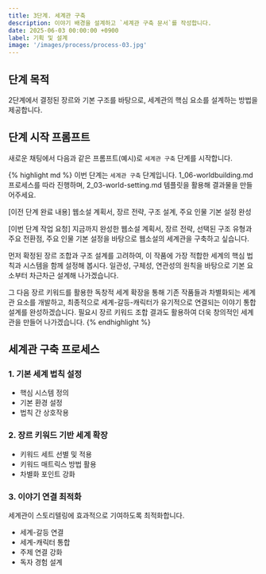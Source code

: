 ```yaml
---
title: 3단계. 세계관 구축
description: 이야기 배경을 설계하고 `세계관 구축 문서`를 작성합니다.
date: 2025-06-03 00:00:00 +0900
label: 기획 및 설계
image: '/images/process/process-03.jpg'
---
```


## 단계 목적

2단계에서 결정된 장르와 기본 구조를 바탕으로, 세계관의 핵심 요소를 설계하는 방법을 제공합니다.

## 단계 시작 프롬프트

새로운 채팅에서 다음과 같은 프롬프트(예시)로 `세계관 구축` 단계를 시작합니다.

{% highlight md %}
이번 단계는 `세계관 구축` 단계입니다.
1_06-worldbuilding.md 프로세스를 따라 진행하며,
2_03-world-setting.md 템플릿을 활용해 결과물을 만들어주세요.

[이전 단계 완료 내용]
웹소설 계획서, 장르 전략, 구조 설계, 주요 인물 기본 설정 완성

[이번 단계 작업 요청]
지금까지 완성한 웹소설 계획서, 장르 전략, 선택된 구조 유형과 주요 전환점, 주요 인물 기본 설정을 바탕으로 웹소설의 세계관을 구축하고 싶습니다.

먼저 확정된 장르 조합과 구조 설계를 고려하여, 이 작품에 가장 적합한 세계의 핵심 법칙과 시스템을 함께 설정해 봅시다. 일관성, 구체성, 연관성의 원칙을 바탕으로 기본 요소부터 차근차근 설계해 나가겠습니다.

그 다음 장르 키워드를 활용한 독창적 세계 확장을 통해 기존 작품들과 차별화되는 세계관 요소를 개발하고, 최종적으로 세계-갈등-캐릭터가 유기적으로 연결되는 이야기 통합 설계를 완성하겠습니다. 필요시 장르 키워드 조합 결과도 활용하여 더욱 창의적인 세계관을 만들어 나가겠습니다.
{% endhighlight %}

## 세계관 구축 프로세스

### 1. 기본 세계 법칙 설정
- 핵심 시스템 정의
- 기본 환경 설정
- 법칙 간 상호작용

### 2. 장르 키워드 기반 세계 확장
- 키워드 세트 선별 및 적용
- 키워드 매트릭스 방법 활용
- 차별화 포인트 강화

### 3. 이야기 연결 최적화
세계관이 스토리텔링에 효과적으로 기여하도록 최적화합니다.
- 세계-갈등 연결
- 세계-캐릭터 통합
- 주제 연결 강화
- 독자 경험 설계
